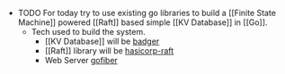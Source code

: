 - TODO For today try to use existing go libraries to build a [[Finite State Machine]] powered [[Raft]] based simple [[KV Database]] in [[Go]].
	- Tech used to build the system.
		- [[KV Database]] will be [badger](https://github.com/dgraph-io/badger)
		- [[Raft]] library will be [hasicorp-raft](https://github.com/hashicorp/raft)
		- Web Server [gofiber](https://gofiber.io/)
